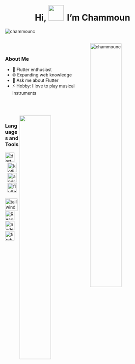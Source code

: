 <h1 align="center">Hi,
 <img src="https://media.tenor.com/SNL9_xhZl9oAAAAi/waving-hand-joypixels.gif" width="50"/>
  &thinsp;I’m Chammoun
</h1>


<p align="left"> <img src="https://komarev.com/ghpvc/?username=chammounc&label=Profile%20views&color=0e75b6&style=flat" alt="chammounc" /> </p>

<br>


<img align="right" src="https://github-readme-stats-git-masterrstaa-rickstaa.vercel.app/api/top-langs?username=chammounc&langs_count=8&show_icons=true&locale=en&layout=compact&theme=prussian&hide_border=true" alt="chammounc" width="45%" /> 

<br>

<h3>About Me</h3>

- 🌱 Flutter enthusiast
- 🌐 Expanding web knowledge
- 💬 Ask me about Flutter
- ⚡ Hobby: I love to play musical instruments

<br>
<br>
<br>
<img align="right" src="https://github-readme-streak-stats.herokuapp.com/?user=ChammounC&theme=prussian&hide_border=true" width="45%"/> 



<h3>Languages and Tools</h3>


<p align="left">
<img title="Dart" src="https://www.vectorlogo.zone/logos/dartlang/dartlang-icon.svg" alt="dart" width="30" height="30"/> </a> &nbsp; &nbsp;
<img title="Kotlin" src="https://www.vectorlogo.zone/logos/kotlinlang/kotlinlang-icon.svg" alt="kotlin" width="30" height="30"/> </a> &nbsp;
<img title="Android" src="https://www.vectorlogo.zone/logos/android/android-icon.svg" alt="android" width="30" height="30"/> </a> &nbsp;
<img title="Flutter" src="https://www.vectorlogo.zone/logos/flutterio/flutterio-icon.svg" alt="flutter" width="30" height="30"/> </a> &nbsp; 
<img title="Tailwind CSS" src="https://www.vectorlogo.zone/logos/tailwindcss/tailwindcss-icon.svg" alt="tailwind" width="40" height="40"/> </a> 
<img title="React" src="https://upload.wikimedia.org/wikipedia/commons/a/a7/React-icon.svg" alt="React" width="30" height="30"/> </a> &nbsp; 
<img title="NodeJS" src="https://www.vectorlogo.zone/logos/nodejs/nodejs-icon.svg" alt="nodejs" width="30" height="30"/> </a> &nbsp; 
<img title="Firebase" src="https://www.vectorlogo.zone/logos/firebase/firebase-icon.svg" alt="firebase" width="30" height="30"/> </a> &nbsp; 

<br>

<!--START_SECTION:waka-->
<!--END_SECTION:waka-->
